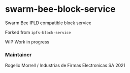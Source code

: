 # swarm-bee-block-service
Swarm Bee IPLD compatible block service

Forked from `ipfs-block-service`

WIP Work in progress

### Maintainer
Rogelio Morrell / Industrias de Firmas Electronicas SA 2021